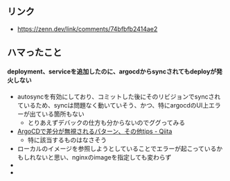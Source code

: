 ## リンク
* https://zenn.dev/link/comments/74bfbfb2414ae2

## ハマったこと
#### deployment、serviceを追加したのに、argocdからsyncされてもdeployが発火しない
* autosyncを有効にしており、コミットした後にそのリビジョンでsyncされているため、syncは問題なく動いていそう、かつ、特にargocdのUI上エラーが出ている箇所もない
  * とりあえずデバックの仕方も分からないのでググってみる
* [ArgoCDで差分が無視されるパターン、その他tips - Qiita](https://qiita.com/masahata/items/e22b0d30b77251b941d8)
  * 特に該当するものはなさそう
* ローカルのイメージを参照しようとしていることでエラーが起こっているかもしれないと思い、nginxのimageを指定しても変わらず
* 
* 